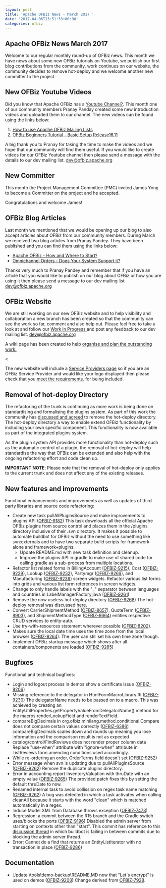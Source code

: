 ```yaml
---
layout: post
title: 'Apache OFBiz News - March 2017 '
date: '2017-04-06T13:51:33+00:00'
categories: ofbiz
---
```

<h2>Apache OFBiz News March 2017 </h2>
Welcome to our regular monthly round-up of OFBiz news.
This month we have news about some new OFBiz tutorials on Youtube, we publish our first blog contributions from the community, work continues on our website, the community decides to remove hot-deploy and we welcome another new committer to the project.
<!--more-->
<h2>New OFBiz Youtube Videos</h2>
Did you know that Apache OFBiz has a <a href="https://www.youtube.com/user/ofbiz">Youtube Channel?</a>. This month one of our community members Pranay Panday created some new introduction videos and uploaded them to our channel. The new videos can be found using the links below:<p></p>
<ol>
<li><a href="https://www.youtube.com/watch?v=bIS2kftvsq4l">How to use Apache OFBiz Mailing Lists</a></li>
<li><a href="https://youtu.be/efkB_aN-ODw">OFBiz Beginners Tutorial - Basic Setup Release16.11</a></li>
</ol>
A big thank you to Pranay for taking the time to make the videos and we hope that our community will find them useful. 
If you would like to create videos for our OFBiz Youtube channel then please send a message with the details to our dev mailing list. <a href="https://lists.apache.org/list.html?dev@ofbiz.apache.org">dev@ofbiz.apache.org</a>
<h2>New Committer</h2>
This month the Project Management Committee (PMC) invited James Yong to become a Committer on the project and he accepted. 
<p></p>
Congratulations and welcome James!
 <h2>OFBiz Blog Articles</h2>
Last month we mentioned that we would be opening up our blog to also accept articles about OFBiz from our community members. During March we received two blog articles from Pranay Pandey. They have been published and you can find them using the links below:<p></p>
<ul>
<li><a href="https://s.apache.org/OXsn">Apache OFBiz - How and Where to Start?</a></li>
<li><a href="https://s.apache.org/lmLI">Omnichannel Orders - Does Your System Support it?</a></li>
</ul>
Thanks very much to Pranay Pandey and remember that if you have an article that you would like to publish on our blog about OFBiz or how you are using it then please send a message to our dev mailing list <a href="https://lists.apache.org/list.html?dev@ofbiz.apache.org">dev@ofbiz.apache.org</a>

<h2>OFBiz Website</h2>
We are still working on our new OFBiz website and to help visibility and collaboration a new branch has been created so that the community can see the work so far, comment and also help out. Please feel free to take a look at and follow our  <a href="http://svn.apache.org/repos/asf/ofbiz/branches/ofbiz-new-website/index.html">Work in Progress </a> and post any feedback to our dev mailing list. <a href="https://lists.apache.org/list.html?dev@ofbiz.apache.org">dev@ofbiz.apache.org</a>
<p></p>
A wiki page has been created to help <a href="https://s.apache.org/UVDq">organise and plan the outstanding work.</a><p><</p>
The new website will include a <a href="http://svn.apache.org/repos/asf/ofbiz/branches/ofbiz-new-website/service-providers.html">Service Providers page</a> so if you are an OFBiz Service Provider and would like your logo displayed then please check that you <a href="https://s.apache.org/SCxg">meet the requirements.</a> for being included.

<h2>Removal of hot-deploy Directory</h2>
The refactoring of the trunk is continuing as more work is being done on standardising and formalising the plugins system. As part of this work the community has <a href="https://s.apache.org/Wygr">discussed and agreed </a>to remove the hot-deploy directory. The hot-deploy directory a way to enable extend OFBiz functionality by including your own specific component. This functionality is now available as part of the integrated plugins system. 
<p></p>
As the plugin system API provides more functionality than hot-deploy such as the automatic control of a plugin, the removal of hot-deploy will help standardise the way that OFBiz can be extended and also help with the ongoing refactoring effort and code clean up.
<p></p>
<strong>IMPORTANT NOTE</strong>: Please note that the removal of hot-deploy only applies to the current trunk and does not affect any of the existing releases.
<h2>New features and improvements</h2>
Functional enhancements and improvements as well as updates of third party libraries and source code refactoring:
<ul>
 	<li>Create new task pullAllPluginsSource and make improvements to plugins API (<a href="https://issues.apache.org/jira/browse/OFBIZ-9182">OFBIZ-9182</a>)
This task downloads all the official Apache OFBiz plugins from source control and places them in the /plugins directory inclusive of their .svn directory. It makes it possible to automate buildbot for OFBiz without the need to use something like svn:externals and to have two separate build scripts for framework-alone and framework+plugins.
<ul>
 	<li>Update README.md with new task definition and cleanup.</li>
 	<li>Improve the plugins API in gradle to make use of shared code for calling gradle as a sub-process from multiple locations.</li>
</ul>
</li>
 	<li>Refactor list related forms in BillingAccount (<a href="https://issues.apache.org/jira/browse/OFBIZ-9215">OFBIZ-9215</a>), Cost (<a href="https://issues.apache.org/jira/browse/OFBIZ-9229">OFBIZ-9229</a>), Lookup (<a href="https://issues.apache.org/jira/browse/OFBIZ-9232">OFBIZ-9232</a>), Partymgr (<a href="https://issues.apache.org/jira/browse/OFBIZ-9266">OFBIZ-9266</a>), and Manufacturing (<a href="https://issues.apache.org/jira/browse/OFBIZ-9236">OFBIZ-9236</a>) screen widgets.
Refactor various list forms into grids and various list form references in screen widgets.</li>
 	<li>Change to only handle labels with the "_" separator between languages and countries in LabelManagerFactory.java (<a href="https://issues.apache.org/jira/browse/OFBIZ-9261">OFBIZ-9261</a>)</li>
 	<li>Remove the now useless hot-deploy directory (<a href="https://issues.apache.org/jira/browse/OFBIZ-9268">OFBIZ-9268</a>)
The hot-deploy removal was discussed <a href="https://s.apache.org/7Y2w">here</a>.</li>
 	<li>Convert CarrierShipmentMethod (<a href="https://issues.apache.org/jira/browse/OFBIZ-8657">OFBIZ-8657</a>), QuoteTerm  (<a href="https://issues.apache.org/jira/browse/OFBIZ-8903">OFBIZ-8903</a>), and ShipmentMethodType (<a href="https://issues.apache.org/jira/browse/OFBIZ-8664">OFBIZ-8664</a>) entities respective CRUD services to entity-auto.</li>
 	<li>Use try-with-resources statement wherever possible (<a href="https://issues.apache.org/jira/browse/OFBIZ-8202">OFBIZ-8202</a>).</li>
 	<li>Makes sure the local date time uses the time zone from the local browser (<a href="https://issues.apache.org/jira/browse/OFBIZ-9264">OFBIZ-9264</a>).
The user can still set his own time zone though.</li>
 	<li>Implement OFBiz startup message which shows after all containers/components are loaded (<a href="https://issues.apache.org/jira/browse/OFBIZ-9285">OFBIZ-9285</a>)</li>
</ul>
<h2>Bugfixes</h2>
Functional and technical bugfixes:
<ul>
 	<li>Login and logout process in demos show a certificate issue (<a href="https://issues.apache.org/jira/browse/OFBIZ-9206">OFBIZ-9206</a>)</li>
 	<li>Missing reference to the delegator in HtmlFormMacroLibrary.ftl (<a href="https://issues.apache.org/jira/browse/OFBIZ-9230">OFBIZ-9230</a>)
The delegatorName needs to be passed on to a macro. This was achieved by creating an EntityUtilProperties.getPropertyValueFromDelegatorName() method for the macros renderLookupField and renderTextField.</li>
 	<li>compareBigDecimals in org.ofbiz.minilang.method.conditional.Compare does not compare certain values correctly (<a href="https://issues.apache.org/jira/browse/OFBIZ-6386">OFBIZ-6386</a>)
compareBigDecimals scales down and rounds up meaning you lose information and the comparison result is not as expected</li>
 	<li>catalog/control/FindReviews does not render proper column data
Replace "use-when" attribute with "ignore-when" attribute in ListReviews form amending conditions used accordingly.</li>
 	<li>While re-ordering an order, OrderTerms field doesn't set (<a href="https://issues.apache.org/jira/browse/OFBIZ-9252">OFBIZ-9252</a>)</li>
 	<li>Error message when svn is updating due to pullAllPluginsSource (<a href="https://issues.apache.org/jira/browse/OFBIZ-9262">OFBIZ-9262</a>)
Remove the duplicate plugins directory.</li>
 	<li>Error in accounting report InventoryValuation with thruDate with an empty value (<a href="https://issues.apache.org/jira/browse/OFBIZ-9265">OFBIZ-9265</a>)
The provided patch fixes this by setting the default thruDate to now.</li>
 	<li>Renamed internal task to avoid collission on regex task name matching (<a href="https://issues.apache.org/jira/browse/OFBIZ-9262">OFBIZ-9262</a>)
A bug was detected in which a task activates when calling cleanAll because it starts with the word "clean" which is matched automatically in a regex.</li>
 	<li>Induce Model XML from Database throws exception (<a href="https://issues.apache.org/jira/browse/OFBIZ-7473">OFBIZ-7473</a>)</li>
 	<li>Regression: a commit between the R15 branch and the Gradle switch uses/blocks the ports (<a href="https://issues.apache.org/jira/browse/OFBIZ-9196">OFBIZ-9196</a>)
Disabled the admin server from starting on contexts other than "start". This commit has reference to this <a href="https://s.apache.org/xfxS">discussion thread</a> in which buildbot is failing in between commits due to blocking the admin server thread.</li>
 	<li>Error: Cannot do a find that returns an EntityListIterator with no transaction in place (<a href="https://issues.apache.org/jira/browse/OFBIZ-9286">OFBIZ-9286</a>)</li>
</ul>
<h2>Documentation</h2>
<ul>
 	<li>Update \tools\demo-backup\README.MD now that "Let's encrypt" is used on demos (<a href="https://issues.apache.org/jira/browse/OFBIZ-9203">OFBIZ-9203</a>)
Change derived from <a href="https://issues.apache.org/jira/browse/OFBIZ-7928">OFBIZ-7928</a>.</li>
</ul>
